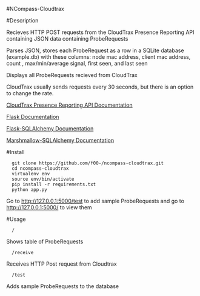 #NCompass-Cloudtrax

#Description

Recieves HTTP POST requests from the CloudTrax Presence Reporting API containing JSON data containing ProbeRequests

Parses JSON, stores each ProbeRequest as a row in a SQLite database (example.db) with these columns: node mac address, client mac address, count , max/min/average signal, first seen, and last seen

Displays all ProbeRequests recieved from CloudTrax

CloudTrax usually sends requests every 30 seconds, but there is an option to change the rate.

[CloudTrax Presence Reporting API Documentation](https://help.cloudtrax.com/hc/en-us/articles/207985916-CloudTrax-Presence-Reporting-API
)

[Flask Documentation](http://flask.pocoo.org/)

[Flask-SQLAlchemy Documentation](http://flask-sqlalchemy.pocoo.org/2.1/)

[Marshmallow-SQLAlchemy Documentation](https://marshmallow-sqlalchemy.readthedocs.io/en/latest/)

#Install
```
  git clone https://github.com/f00-/ncompass-cloudtrax.git
  cd ncompass-cloudtrax
  virtualenv env
  source env/bin/activate
  pip install -r requirements.txt
  python app.py
```

  Go to http://127.0.0.1:5000/test to add sample ProbeRequests and go to http://127.0.0.1:5000/ to view them
  
#Usage

```
  /
```

Shows table of ProbeRequests

```
  /receive
```

Receives HTTP Post request from Cloudtrax

```
  /test
```

Adds sample ProbeRequests to the database
